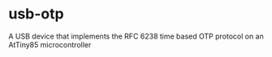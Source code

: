 # usb-otp
A USB device that implements the RFC 6238 time based OTP protocol on an AtTiny85 microcontroller
